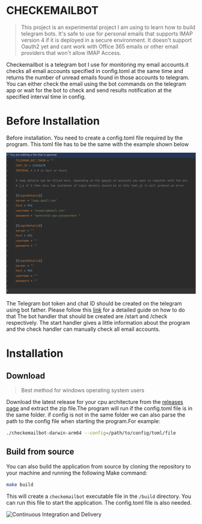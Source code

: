 # CHECKEMAILBOT

> This project is an experimental project I am using to learn how to build telegram bots. It's safe to use for personal
> emails that supports IMAP version 4
> if it is deployed in a secure environment. It doesn't support Oauth2 yet and cant work with Office 365 emails or other
> email providers that won't allow IMAP Access.

Checkemailbot is a telegram bot I use for monitoring my email accounts.it checks all email accounts specified in
config.toml at the same time and returns the number of unread emails found in those accounts to telegram. You can
either check
the email using the bot commands on the telegram app or wait for the bot to check and send results notification at the
specified interval
time in config.

# Before Installation

Before installation. You need to create a config.toml file required by the program. This toml file has to be the same
with the example shown below

![TOML EXAMPLE](./assets/toml_example.png)

The Telegram bot token and chat ID should be created on the telegram using bot father. Please follow
this [link](https://www.youtube.com/watch?v=EOke01hZgZ0) for a detailed guide on how to do that
The bot handler that should be created are /start and /check respectively. The start handler gives a little information
about the program and the check handler can manually check all email accounts.

# Installation

## Download
> Best method for windows operating system users

Download the latest release for your cpu architecture from
the [releases page](https://github.com/6ogunt48/checkemailbot/releases) and extract the zip file.The program will run if
the config.toml file is in the same folder. if config is not in the same folder we can also parse the path to the config
file when starting the program.For example:

```bash
./checkemailbot-darwin-arm64 --config=/path/to/config/toml/file
```

## Build from source

You can also build the application from source by cloning the repository to your machine and running the following Make
command:

```bash
make build
```

This will create a `checkemailbot` executable file in the `/build` directory. You can run this file to start the
application. The config.toml file is also needed.


![Continuous Integration and Delivery](https://github.com/6ogunt48/checkemailbot/actions/workflows/main.yaml/badge.svg?branch=main)